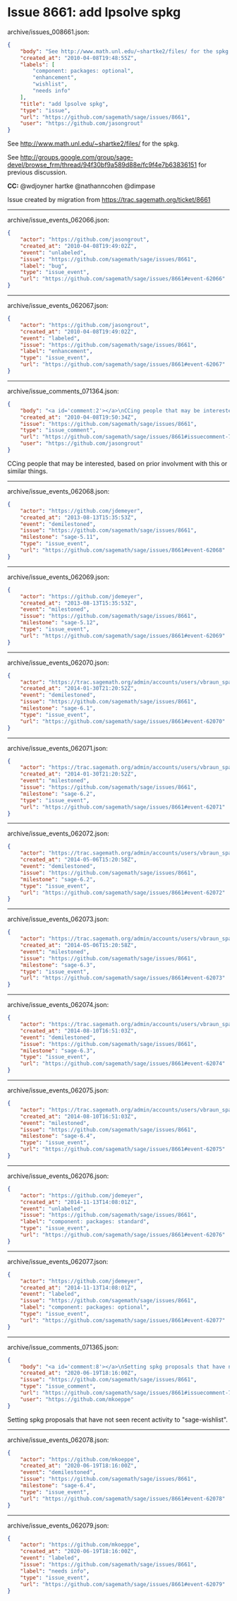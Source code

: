 # Issue 8661: add lpsolve spkg

archive/issues_008661.json:
```json
{
    "body": "See http://www.math.unl.edu/~shartke2/files/ for the spkg.\n\nSee http://groups.google.com/group/sage-devel/browse_frm/thread/94f30bf9a589d88e/fc9f4e7b63836151 for previous discussion.\n\n\n\n**CC:**  @wdjoyner hartke @nathanncohen @dimpase\n\nIssue created by migration from https://trac.sagemath.org/ticket/8661\n\n",
    "created_at": "2010-04-08T19:48:55Z",
    "labels": [
        "component: packages: optional",
        "enhancement",
        "wishlist",
        "needs info"
    ],
    "title": "add lpsolve spkg",
    "type": "issue",
    "url": "https://github.com/sagemath/sage/issues/8661",
    "user": "https://github.com/jasongrout"
}
```
See http://www.math.unl.edu/~shartke2/files/ for the spkg.

See http://groups.google.com/group/sage-devel/browse_frm/thread/94f30bf9a589d88e/fc9f4e7b63836151 for previous discussion.



**CC:**  @wdjoyner hartke @nathanncohen @dimpase

Issue created by migration from https://trac.sagemath.org/ticket/8661





---

archive/issue_events_062066.json:
```json
{
    "actor": "https://github.com/jasongrout",
    "created_at": "2010-04-08T19:49:02Z",
    "event": "unlabeled",
    "issue": "https://github.com/sagemath/sage/issues/8661",
    "label": "bug",
    "type": "issue_event",
    "url": "https://github.com/sagemath/sage/issues/8661#event-62066"
}
```



---

archive/issue_events_062067.json:
```json
{
    "actor": "https://github.com/jasongrout",
    "created_at": "2010-04-08T19:49:02Z",
    "event": "labeled",
    "issue": "https://github.com/sagemath/sage/issues/8661",
    "label": "enhancement",
    "type": "issue_event",
    "url": "https://github.com/sagemath/sage/issues/8661#event-62067"
}
```



---

archive/issue_comments_071364.json:
```json
{
    "body": "<a id='comment:2'></a>\nCCing people that may be interested, based on prior involvment with this or similar things.",
    "created_at": "2010-04-08T19:50:34Z",
    "issue": "https://github.com/sagemath/sage/issues/8661",
    "type": "issue_comment",
    "url": "https://github.com/sagemath/sage/issues/8661#issuecomment-71364",
    "user": "https://github.com/jasongrout"
}
```

<a id='comment:2'></a>
CCing people that may be interested, based on prior involvment with this or similar things.



---

archive/issue_events_062068.json:
```json
{
    "actor": "https://github.com/jdemeyer",
    "created_at": "2013-08-13T15:35:53Z",
    "event": "demilestoned",
    "issue": "https://github.com/sagemath/sage/issues/8661",
    "milestone": "sage-5.11",
    "type": "issue_event",
    "url": "https://github.com/sagemath/sage/issues/8661#event-62068"
}
```



---

archive/issue_events_062069.json:
```json
{
    "actor": "https://github.com/jdemeyer",
    "created_at": "2013-08-13T15:35:53Z",
    "event": "milestoned",
    "issue": "https://github.com/sagemath/sage/issues/8661",
    "milestone": "sage-5.12",
    "type": "issue_event",
    "url": "https://github.com/sagemath/sage/issues/8661#event-62069"
}
```



---

archive/issue_events_062070.json:
```json
{
    "actor": "https://trac.sagemath.org/admin/accounts/users/vbraun_spam",
    "created_at": "2014-01-30T21:20:52Z",
    "event": "demilestoned",
    "issue": "https://github.com/sagemath/sage/issues/8661",
    "milestone": "sage-6.1",
    "type": "issue_event",
    "url": "https://github.com/sagemath/sage/issues/8661#event-62070"
}
```



---

archive/issue_events_062071.json:
```json
{
    "actor": "https://trac.sagemath.org/admin/accounts/users/vbraun_spam",
    "created_at": "2014-01-30T21:20:52Z",
    "event": "milestoned",
    "issue": "https://github.com/sagemath/sage/issues/8661",
    "milestone": "sage-6.2",
    "type": "issue_event",
    "url": "https://github.com/sagemath/sage/issues/8661#event-62071"
}
```



---

archive/issue_events_062072.json:
```json
{
    "actor": "https://trac.sagemath.org/admin/accounts/users/vbraun_spam",
    "created_at": "2014-05-06T15:20:58Z",
    "event": "demilestoned",
    "issue": "https://github.com/sagemath/sage/issues/8661",
    "milestone": "sage-6.2",
    "type": "issue_event",
    "url": "https://github.com/sagemath/sage/issues/8661#event-62072"
}
```



---

archive/issue_events_062073.json:
```json
{
    "actor": "https://trac.sagemath.org/admin/accounts/users/vbraun_spam",
    "created_at": "2014-05-06T15:20:58Z",
    "event": "milestoned",
    "issue": "https://github.com/sagemath/sage/issues/8661",
    "milestone": "sage-6.3",
    "type": "issue_event",
    "url": "https://github.com/sagemath/sage/issues/8661#event-62073"
}
```



---

archive/issue_events_062074.json:
```json
{
    "actor": "https://trac.sagemath.org/admin/accounts/users/vbraun_spam",
    "created_at": "2014-08-10T16:51:03Z",
    "event": "demilestoned",
    "issue": "https://github.com/sagemath/sage/issues/8661",
    "milestone": "sage-6.3",
    "type": "issue_event",
    "url": "https://github.com/sagemath/sage/issues/8661#event-62074"
}
```



---

archive/issue_events_062075.json:
```json
{
    "actor": "https://trac.sagemath.org/admin/accounts/users/vbraun_spam",
    "created_at": "2014-08-10T16:51:03Z",
    "event": "milestoned",
    "issue": "https://github.com/sagemath/sage/issues/8661",
    "milestone": "sage-6.4",
    "type": "issue_event",
    "url": "https://github.com/sagemath/sage/issues/8661#event-62075"
}
```



---

archive/issue_events_062076.json:
```json
{
    "actor": "https://github.com/jdemeyer",
    "created_at": "2014-11-13T14:08:01Z",
    "event": "unlabeled",
    "issue": "https://github.com/sagemath/sage/issues/8661",
    "label": "component: packages: standard",
    "type": "issue_event",
    "url": "https://github.com/sagemath/sage/issues/8661#event-62076"
}
```



---

archive/issue_events_062077.json:
```json
{
    "actor": "https://github.com/jdemeyer",
    "created_at": "2014-11-13T14:08:01Z",
    "event": "labeled",
    "issue": "https://github.com/sagemath/sage/issues/8661",
    "label": "component: packages: optional",
    "type": "issue_event",
    "url": "https://github.com/sagemath/sage/issues/8661#event-62077"
}
```



---

archive/issue_comments_071365.json:
```json
{
    "body": "<a id='comment:8'></a>\nSetting spkg proposals that have not seen recent activity to \"sage-wishlist\".",
    "created_at": "2020-06-19T18:16:00Z",
    "issue": "https://github.com/sagemath/sage/issues/8661",
    "type": "issue_comment",
    "url": "https://github.com/sagemath/sage/issues/8661#issuecomment-71365",
    "user": "https://github.com/mkoeppe"
}
```

<a id='comment:8'></a>
Setting spkg proposals that have not seen recent activity to "sage-wishlist".



---

archive/issue_events_062078.json:
```json
{
    "actor": "https://github.com/mkoeppe",
    "created_at": "2020-06-19T18:16:00Z",
    "event": "demilestoned",
    "issue": "https://github.com/sagemath/sage/issues/8661",
    "milestone": "sage-6.4",
    "type": "issue_event",
    "url": "https://github.com/sagemath/sage/issues/8661#event-62078"
}
```



---

archive/issue_events_062079.json:
```json
{
    "actor": "https://github.com/mkoeppe",
    "created_at": "2020-06-19T18:16:00Z",
    "event": "labeled",
    "issue": "https://github.com/sagemath/sage/issues/8661",
    "label": "needs info",
    "type": "issue_event",
    "url": "https://github.com/sagemath/sage/issues/8661#event-62079"
}
```
